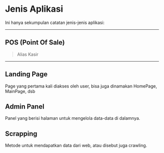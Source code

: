 # Jenis Aplikasi

Ini hanya sekumpulan catatan jenis-jenis aplikasi:

---
## POS (Point Of Sale)
> Alias Kasir

---
## Landing Page
Page yang pertama kali diakses oleh user, bisa juga dinamakan HomePage, MainPage, dsb

## Admin Panel
Panel yang berisi halaman untuk mengelola data-data di dalamnya.

## Scrapping 
Metode untuk mendapatkan data dari web, atau disebut juga crawling.


